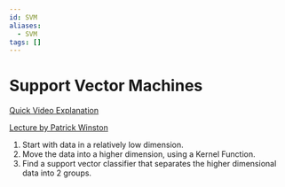 ```yaml
---
id: SVM
aliases:
  - SVM
tags: []
---
```


# Support Vector Machines

[Quick Video Explanation](https://www.youtube.com/watch?v=_YPScrckx28)   

[Lecture by Patrick Winston](https://www.youtube.com/watch?v=_PwhiWxHK8o) 


1. Start with data in a relatively low dimension.  
2. Move the data into a higher dimension, using a Kernel Function.  
3. Find a support vector classifier that separates the higher dimensional data into 2 groups.

